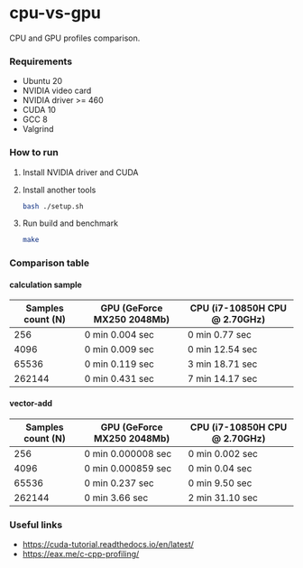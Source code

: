 # cpu-vs-gpu

CPU and GPU profiles comparison.

### Requirements

* Ubuntu 20
* NVIDIA video card
* NVIDIA driver >= 460
* CUDA 10
* GCC 8
* Valgrind

### How to run

1. Install NVIDIA driver and CUDA
2. Install another tools

   ```bash
   bash ./setup.sh 
   ```

3. Run build and benchmark

   ```bash
   make
   ```

### Comparison table

#### calculation sample

| Samples count (N) | GPU (GeForce MX250 2048Mb) | CPU (i7-10850H CPU @ 2.70GHz) |
|-------------------|-----------------|-----------------|
| 256               | 0 min 0.004 sec | 0 min 0.77 sec  |
| 4096              | 0 min 0.009 sec | 0 min 12.54 sec |
| 65536             | 0 min 0.119 sec | 3 min 18.71 sec |
| 262144            | 0 min 0.431 sec | 7 min 14.17 sec |

#### vector-add

| Samples count (N) | GPU (GeForce MX250 2048Mb) | CPU (i7-10850H CPU @ 2.70GHz) |
|-------------------|--------------------|------------------|
| 256               | 0 min 0.000008 sec | 0 min 0.002 sec  |
| 4096              | 0 min 0.000859 sec | 0 min 0.04 sec   |
| 65536             | 0 min 0.237 sec    | 0 min 9.50 sec   |
| 262144            | 0 min 3.66 sec     | 2 min 31.10 sec  |

### Useful links

* https://cuda-tutorial.readthedocs.io/en/latest/
* https://eax.me/c-cpp-profiling/
